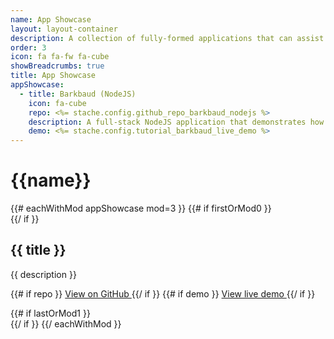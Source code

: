 ```yaml
---
name: App Showcase
layout: layout-container
description: A collection of fully-formed applications that can assist in quick-starting your own SKY API applications
order: 3
icon: fa fa-fw fa-cube
showBreadcrumbs: true
title: App Showcase
appShowcase:
  - title: Barkbaud (NodeJS)
    icon: fa-cube
    repo: <%= stache.config.github_repo_barkbaud_nodejs %>
    description: A full-stack NodeJS application that demonstrates how to access constituent data via SKY API, implements a front-end using SKY UX, and negotiates security using OAuth 2.0 Authorization Code Flow
    demo: <%= stache.config.tutorial_barkbaud_live_demo %>
---
```


# {{name}}

<div class="showcase">
  <div class="clearfix"></div>
  {{# eachWithMod appShowcase mod=3 }}
    {{# if firstOrMod0 }}
    <div class="row showcase-row">
    {{/ if }}
      <div class="col-sm-6 col-md-4">
        <i class="fa fa-fw {{ icon }} showcase-icon"></i>
        <div class="showcase-desc">
          <h2>{{ title }}</h2>
          <p>{{ description }}</p>
          <p>
            {{# if repo }}
              <a class="btn btn-primary" href="{{ repo }}" target="_blank">
                <i class="fa fa-github"></i> View on GitHub
              </a>
            {{/ if }}
            {{# if demo }}
              <a class="btn btn-default" href="{{ demo }}" target="_blank">
                <i class="fa fa-globe"></i> View live demo
              </a>
            {{/ if }}
          </p>
        </div>
      </div>
    {{# if lastOrMod1 }}
    </div>
    {{/ if }}
  {{/ eachWithMod }}
</div>
